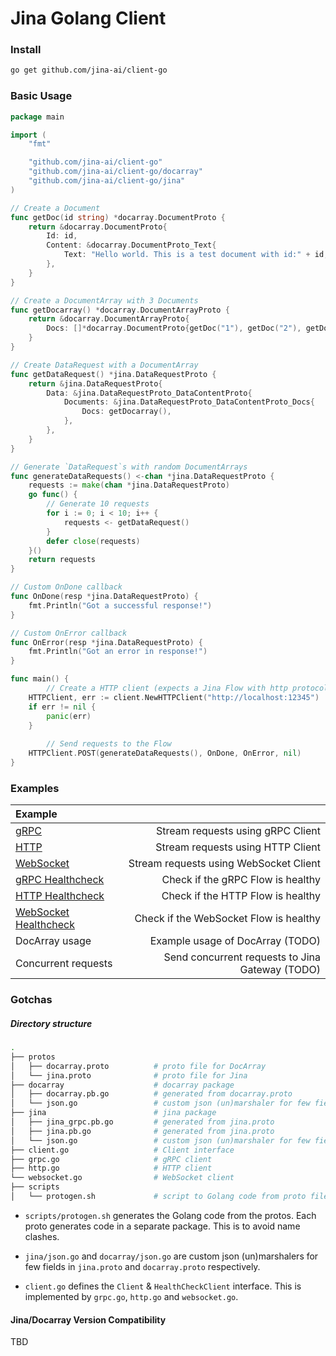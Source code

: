 # Jina Golang Client

### Install

```bash
go get github.com/jina-ai/client-go
```

### Basic Usage

```go
package main

import (
	"fmt"

	"github.com/jina-ai/client-go"
	"github.com/jina-ai/client-go/docarray"
	"github.com/jina-ai/client-go/jina"
)

// Create a Document
func getDoc(id string) *docarray.DocumentProto {
	return &docarray.DocumentProto{
		Id: id,
		Content: &docarray.DocumentProto_Text{
			Text: "Hello world. This is a test document with id:" + id,
		},
	}
}

// Create a DocumentArray with 3 Documents
func getDocarray() *docarray.DocumentArrayProto {
	return &docarray.DocumentArrayProto{
		Docs: []*docarray.DocumentProto{getDoc("1"), getDoc("2"), getDoc("3")},
	}
}

// Create DataRequest with a DocumentArray
func getDataRequest() *jina.DataRequestProto {
	return &jina.DataRequestProto{
		Data: &jina.DataRequestProto_DataContentProto{
			Documents: &jina.DataRequestProto_DataContentProto_Docs{
				Docs: getDocarray(),
			},
		},
	}
}

// Generate `DataRequest`s with random DocumentArrays
func generateDataRequests() <-chan *jina.DataRequestProto {
	requests := make(chan *jina.DataRequestProto)
	go func() {
		// Generate 10 requests
		for i := 0; i < 10; i++ {
			requests <- getDataRequest()
		}
		defer close(requests)
	}()
	return requests
}

// Custom OnDone callback
func OnDone(resp *jina.DataRequestProto) {
	fmt.Println("Got a successful response!")
}

// Custom OnError callback
func OnError(resp *jina.DataRequestProto) {
	fmt.Println("Got an error in response!")
}

func main() {
    	// Create a HTTP client (expects a Jina Flow with http protocol running on localhost:12345)
	HTTPClient, err := client.NewHTTPClient("http://localhost:12345")
	if err != nil {
		panic(err)
	}
    
    	// Send requests to the Flow
	HTTPClient.POST(generateDataRequests(), OnDone, OnError, nil)
}

```



### Examples


| Example |  |
| :---   | ---:  |
| [gRPC](examples/grpc/) | Stream requests using gRPC Client |
| [HTTP](examples/http/) | Stream requests using HTTP Client |
| [WebSocket](examples/websocket/) | Stream requests using WebSocket Client |
| [gRPC Healthcheck](examples/healthcheck/grpc/) | Check if the gRPC Flow is healthy |
| [HTTP Healthcheck](examples/healthcheck/http/) | Check if the  HTTP Flow is healthy |
| [WebSocket Healthcheck](examples/healthcheck/websocket/) | Check if the WebSocket Flow is healthy |
| DocArray usage | Example usage of DocArray (TODO) |
| Concurrent requests | Send concurrent requests to Jina Gateway (TODO) |


### Gotchas

##### Directory structure

```bash
.
├── protos
│   ├── docarray.proto          # proto file for DocArray
│   └── jina.proto              # proto file for Jina
├── docarray                    # docarray package
│   ├── docarray.pb.go          # generated from docarray.proto  
│   └── json.go                 # custom json (un)marshaler for few fields in docarray.proto
├── jina                        # jina package
│   ├── jina_grpc.pb.go         # generated from jina.proto
│   ├── jina.pb.go              # generated from jina.proto
│   └── json.go                 # custom json (un)marshaler for few fields in jina.proto
├── client.go                   # Client interface
├── grpc.go                     # gRPC client
├── http.go                     # HTTP client
└── websocket.go                # WebSocket client
├── scripts
│   └── protogen.sh             # script to Golang code from proto files
```

- `scripts/protogen.sh` generates the Golang code from the protos. Each proto generates code in a separate package. This is to avoid name clashes.

- `jina/json.go` and `docarray/json.go` are custom json (un)marshalers for few fields in `jina.proto` and `docarray.proto` respectively. 

- `client.go` defines the `Client` & `HealthCheckClient` interface. This is implemented by `grpc.go`, `http.go` and `websocket.go`.


#### Jina/Docarray Version Compatibility 

TBD
